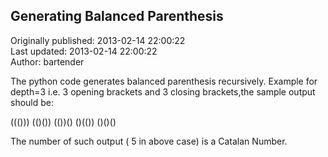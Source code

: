 ## Generating Balanced Parenthesis  
Originally published: 2013-02-14 22:00:22  
Last updated: 2013-02-14 22:00:22  
Author: bartender   
  
The python code generates balanced parenthesis recursively.
Example for depth=3 i.e. 3 opening brackets and 3 closing brackets,the sample output should be:

((()))
(()())
(())()
()(())
()()()

The number of such output ( 5 in above case) is a Catalan Number.